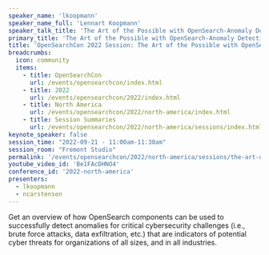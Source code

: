 ```yaml
---
speaker_name: 'lkoopmann'
speaker_name_full: 'Lennart Koopmann'
speaker_talk_title: 'The Art of the Possible with OpenSearch-Anomaly Detection and UEBA'
primary_title: 'The Art of the Possible with OpenSearch-Anomaly Detection and UEBA'
title: 'OpenSearchCon 2022 Session: The Art of the Possible with OpenSearch-Anomaly Detection and UEBA'
breadcrumbs:
  icon: community
  items:
    - title: OpenSearchCon
      url: /events/opensearchcon/index.html
    - title: 2022
      url: /events/opensearchcon/2022/index.html
    - title: North America
      url: /events/opensearchcon/2022/north-america/index.html
    - title: Session Summaries
      url: /events/opensearchcon/2022/north-america/sessions/index.html
keynote_speaker: false
session_time: "2022-09-21 - 11:00am-11:30am"
session_room: "Fremont Studio"
permalink: '/events/opensearchcon/2022/north-america/sessions/the-art-of-the-possible-with-opensearch-anomaly-detection-and-ueba.html'
youtube_video_id: 'Be1FAcDHNO4'
conference_id: '2022-north-america'
presenters:
  - lkoopmann
  - ncarstensen
---
```

Get an overview of how OpenSearch components can be used to successfully detect anomalies for critical cybersecurity challenges (i.e., brute force attacks, data exfiltration, etc.) that are indicators of potential cyber threats for organizations of all sizes, and in all industries.
